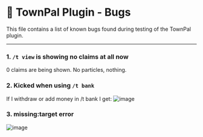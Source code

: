 # 🐞 TownPal Plugin - Bugs

This file contains a list of known bugs found during testing of the TownPal plugin.

---
### 1. `/t view` is showing no claims at all now
0 claims are being shown. No particles, nothing.

### 2. Kicked when using `/t bank`
If I withdraw or add money in /t bank I get:
![image](https://github.com/user-attachments/assets/6859ef39-f0f1-49fa-852a-5bc09f6998be)

### 3. missing:target error
![image](https://github.com/user-attachments/assets/56d6a2fe-46bf-44e7-bece-e1ced6c1e0a6)
